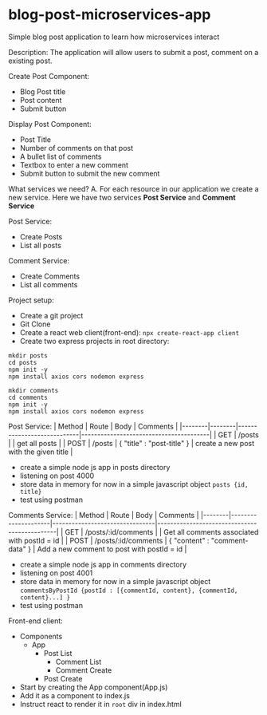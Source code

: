 # blog-post-microservices-app
Simple blog post application to learn how microservices interact

Description:
The application will allow users to submit a post, comment on a existing post.

Create Post Component:
- Blog Post title
- Post content
- Submit button

Display Post Component:
- Post Title
- Number of comments on that post
- A bullet list of comments
- Textbox to enter a new comment
- Submit button to submit the new comment

What services we need? 
A. For each resource in our application we create a new service. Here we have two services **Post Service** and **Comment Service**

Post Service:
- Create Posts
- List all posts

Comment Service:
- Create Comments
- List all comments

Project setup:
- Create a git project
- Git Clone <project-link>
- Create a react web client(front-end): 
```npx create-react-app client```
- Create two express projects in root directory:
```
mkdir posts
cd posts
npm init -y 
npm install axios cors nodemon express
```
```
mkdir comments
cd comments
npm init -y 
npm install axios cors nodemon express
```

Post Service:
| Method | Route  | Body                       | Comments                               |
|--------|--------|----------------------------|----------------------------------------|
| GET    | /posts |                            | get all posts                          |
| POST   | /posts | { "title" : "post-title" } | create a new post with the given title |

- create a simple node js app in posts directory
- listening on post 4000
- store data in memory for now in a simple javascript object `posts {id, title}`
- test using postman

Comments Service:
| Method | Route               | Body                           | Comments                                     |
|--------|---------------------|--------------------------------|----------------------------------------------|
| GET    | /posts/:id/comments |                                | Get all comments associated with postId = id |
| POST   | /posts/:id/comments | { "content" : "comment-data" } | Add a new comment to post with postId = id   |

- create a simple node js app in comments directory
- listening on post 4001
- store data in memory for now in a simple javascript object `commentsByPostId {postId : [{commentId, content}, {commentId, content}...] }`
- test using postman

Front-end client:
- Components
  - App
    - Post List
      - Comment List
      - Comment Create
    - Post Create
- Start by creating the App component(App.js)
- Add it as a component to index.js
- Instruct react to render it in `root` div in index.html



